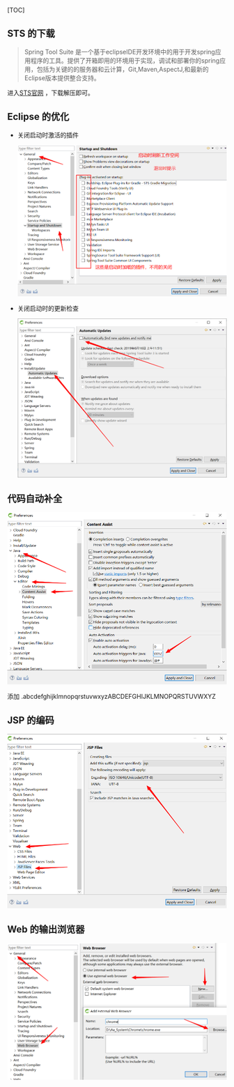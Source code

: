[TOC]

## STS 的下载

> Spring Tool Suite 是一个基于eclipseIDE开发环境中的用于开发spring应用程序的工具。提供了开箱即用的环境用于实现，调试和部署你的spring应用，包括为关键的的服务器和云计算，Git,Maven,AspectJ,和最新的Eclipse版本提供整合支持。

进入[STS官网](<https://spring.io/tools3/sts/all>) ，下载解压即可。



## Eclipse 的优化

- 关闭启动时激活的插件

  ![1560657916358](img/1560657736588.png)

- 关闭启动时的更新检查

  ![1560658140052](img/1560658140052.png)



## 代码自动补全

![1560659122293](img/1560659122293.png)

添加 .abcdefghijklmnopqrstuvwxyzABCDEFGHIJKLMNOPQRSTUVWXYZ



## JSP 的编码

![1560659233396](img/1560659233396.png)



## Web 的输出浏览器

![1560659385305](img/1560659385305.png)


